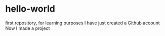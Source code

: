 # hello-world
first repository, for learning purposes
I have just created a Github account
Now I made a project
